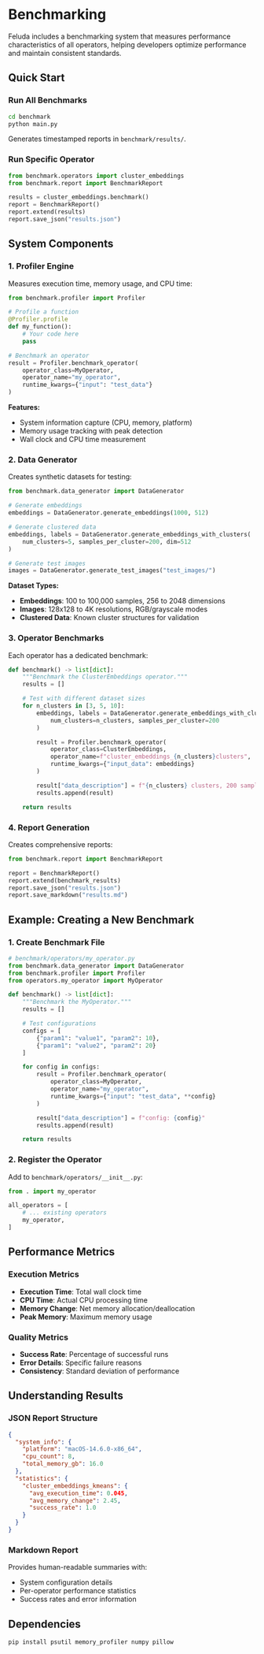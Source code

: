 # Benchmarking

Feluda includes a benchmarking system that measures performance characteristics of all operators, helping developers optimize performance and maintain consistent standards.

## Quick Start

### Run All Benchmarks

```bash
cd benchmark
python main.py
```

Generates timestamped reports in `benchmark/results/`.

### Run Specific Operator

```python
from benchmark.operators import cluster_embeddings
from benchmark.report import BenchmarkReport

results = cluster_embeddings.benchmark()
report = BenchmarkReport()
report.extend(results)
report.save_json("results.json")
```

## System Components

### 1. Profiler Engine

Measures execution time, memory usage, and CPU time:

```python
from benchmark.profiler import Profiler

# Profile a function
@Profiler.profile
def my_function():
    # Your code here
    pass

# Benchmark an operator
result = Profiler.benchmark_operator(
    operator_class=MyOperator,
    operator_name="my_operator",
    runtime_kwargs={"input": "test_data"}
)
```

**Features:**
- System information capture (CPU, memory, platform)
- Memory usage tracking with peak detection
- Wall clock and CPU time measurement

### 2. Data Generator

Creates synthetic datasets for testing:

```python
from benchmark.data_generator import DataGenerator

# Generate embeddings
embeddings = DataGenerator.generate_embeddings(1000, 512)

# Generate clustered data
embeddings, labels = DataGenerator.generate_embeddings_with_clusters(
    num_clusters=5, samples_per_cluster=200, dim=512
)

# Generate test images
images = DataGenerator.generate_test_images("test_images/")
```

**Dataset Types:**

- **Embeddings**: 100 to 100,000 samples, 256 to 2048 dimensions
- **Images**: 128x128 to 4K resolutions, RGB/grayscale modes
- **Clustered Data**: Known cluster structures for validation

### 3. Operator Benchmarks

Each operator has a dedicated benchmark:

```python
def benchmark() -> list[dict]:
    """Benchmark the ClusterEmbeddings operator."""
    results = []

    # Test with different dataset sizes
    for n_clusters in [3, 5, 10]:
        embeddings, labels = DataGenerator.generate_embeddings_with_clusters(
            num_clusters=n_clusters, samples_per_cluster=200
        )

        result = Profiler.benchmark_operator(
            operator_class=ClusterEmbeddings,
            operator_name=f"cluster_embeddings_{n_clusters}clusters",
            runtime_kwargs={"input_data": embeddings}
        )

        result["data_description"] = f"{n_clusters} clusters, 200 samples each"
        results.append(result)

    return results
```

### 4. Report Generation

Creates comprehensive reports:

```python
from benchmark.report import BenchmarkReport

report = BenchmarkReport()
report.extend(benchmark_results)
report.save_json("results.json")
report.save_markdown("results.md")
```

## Example: Creating a New Benchmark

### 1. Create Benchmark File

```python
# benchmark/operators/my_operator.py
from benchmark.data_generator import DataGenerator
from benchmark.profiler import Profiler
from operators.my_operator import MyOperator

def benchmark() -> list[dict]:
    """Benchmark the MyOperator."""
    results = []

    # Test configurations
    configs = [
        {"param1": "value1", "param2": 10},
        {"param1": "value2", "param2": 20}
    ]

    for config in configs:
        result = Profiler.benchmark_operator(
            operator_class=MyOperator,
            operator_name="my_operator",
            runtime_kwargs={"input": "test_data", **config}
        )

        result["data_description"] = f"config: {config}"
        results.append(result)

    return results
```

### 2. Register the Operator

Add to `benchmark/operators/__init__.py`:

```python
from . import my_operator

all_operators = [
    # ... existing operators
    my_operator,
]
```

## Performance Metrics

### Execution Metrics

- **Execution Time**: Total wall clock time
- **CPU Time**: Actual CPU processing time
- **Memory Change**: Net memory allocation/deallocation
- **Peak Memory**: Maximum memory usage

### Quality Metrics

- **Success Rate**: Percentage of successful runs
- **Error Details**: Specific failure reasons
- **Consistency**: Standard deviation of performance

## Understanding Results

### JSON Report Structure

```json
{
  "system_info": {
    "platform": "macOS-14.6.0-x86_64",
    "cpu_count": 8,
    "total_memory_gb": 16.0
  },
  "statistics": {
    "cluster_embeddings_kmeans": {
      "avg_execution_time": 0.045,
      "avg_memory_change": 2.45,
      "success_rate": 1.0
    }
  }
}
```

### Markdown Report

Provides human-readable summaries with:

- System configuration details
- Per-operator performance statistics
- Success rates and error information

## Dependencies

```bash
pip install psutil memory_profiler numpy pillow
```
